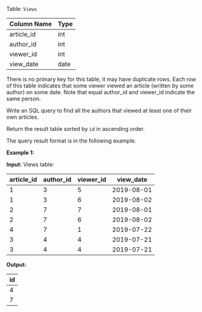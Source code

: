 ﻿
Table:  `Views`

| Column Name   | Type    |
|-|-
| article_id    | int     |
| author_id     | int     |
| viewer_id     | int     |
| view_date     | date    |

There is no primary key for this table, it may have duplicate rows.
Each row of this table indicates that some viewer viewed an article (written by some author) on some date. 
Note that equal author_id and viewer_id indicate the same person.

Write an SQL query to find all the authors that viewed at least one of their own articles.

Return the result table sorted by  `id`  in ascending order.

The query result format is in the following example.

**Example 1:**

**Input:** 
Views table:

| article_id | author_id | viewer_id | view_date  |
|-|-|-|-
| 1          | 3         | 5         | 2019-08-01 |
| 1          | 3         | 6         | 2019-08-02 |
| 2          | 7         | 7         | 2019-08-01 |
| 2          | 7         | 6         | 2019-08-02 |
| 4          | 7         | 1         | 2019-07-22 |
| 3          | 4         | 4         | 2019-07-21 |
| 3          | 4         | 4         | 2019-07-21 |

**Output:** 

| id   |
|-
| 4    |
| 7    |

